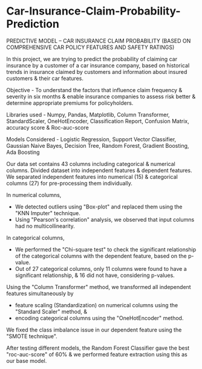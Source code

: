 # Car-Insurance-Claim-Probability-Prediction
PREDICTIVE MODEL – CAR INSURANCE CLAIM PROBABILITY (BASED ON COMPREHENSIVE CAR POLICY FEATURES AND SAFETY RATINGS)

In this project, we are trying to predict the probability of claiming car insurance by a customer of a car insurance company, based on historical trends in insurance claimed by customers and information about insured customers & their car features.

Objective - 
To understand the factors that influence claim frequency & severity in six months & enable insurance companies to assess risk better & determine appropriate premiums for policyholders.

Libraries used - 
Numpy, Pandas, Matplotlib, Column Transformer, StandardScaler, OneHotEncoder, Classification Report, Confusion Matrix, accuracy score & Roc-auc-score

Models Considered - 
Logistic Regression, Support Vector Classifier, Gaussian Naive Bayes, Decision Tree, Random Forest, Gradient Boosting, Ada Boosting

Our data set contains 43 columns including categorical & numerical columns. Divided dataset into independent features & dependent features.
We separated independent features into numerical (15) & categorical columns (27) for pre-processing them individually. 

In numerical columns,
- We detected outliers using "Box-plot" and replaced them using the "KNN Imputer" technique.
- Using "Pearson's correlation" analysis, we observed that input columns had no multicollinearity.

In categorical columns,
- We performed the "Chi-square test" to check the significant relationship of the categorical columns with the dependent feature, based on the p-value.
- Out of 27 categorical columns, only 11 columns were found to have a significant relationship, & 16 did not have, considering p-values.

Using the "Column Transformer" method, we transformed all independent features simultaneously by
- feature scaling (Standardization) on numerical columns using the "Standard Scaler" method, &
- encoding categorical columns using the "OneHotEncoder" method.

We fixed the class imbalance issue in our dependent feature using the "SMOTE technique".

After testing different models, the Random Forest Classifier gave the best "roc-auc-score" of 60% & we performed feature extraction using this as our base model.
